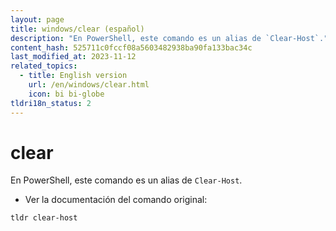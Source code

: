```yaml
---
layout: page
title: windows/clear (español)
description: "En PowerShell, este comando es un alias de `Clear-Host`."
content_hash: 525711c0fccf08a5603482938ba90fa133bac34c
last_modified_at: 2023-11-12
related_topics:
  - title: English version
    url: /en/windows/clear.html
    icon: bi bi-globe
tldri18n_status: 2
---
```

# clear

En PowerShell, este comando es un alias de `Clear-Host`.

- Ver la documentación del comando original:

`tldr clear-host`
